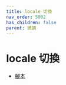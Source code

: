 ```yaml
---
title: locale 切換
nav_order: 5002
has_children: false
parent: 微調
---
```



# locale 切換


* [腳本](https://github.com/samwhelp/note-about-manjaro/tree/gh-pages/_demo/adjustment/env/locale)
